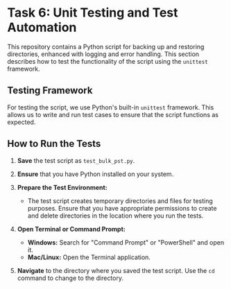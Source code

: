 # Task 6: Unit Testing and Test Automation

This repository contains a Python script for backing up and restoring directories, enhanced with logging and error handling. 
This section describes how to test the functionality of the script using the `unittest` framework.

## Testing Framework

For testing the script, we use Python's built-in `unittest` framework. This allows us to write and run test cases to ensure that the script functions as expected.

## How to Run the Tests

1. **Save** the test script as `test_bulk_pst.py`.

2. **Ensure** that you have Python installed on your system.

3. **Prepare the Test Environment:**
   - The test script creates temporary directories and files for testing purposes. Ensure that you have appropriate permissions to create and delete directories in the location where you run the tests.

4. **Open Terminal or Command Prompt:**
   - **Windows:** Search for "Command Prompt" or "PowerShell" and open it.
   - **Mac/Linux:** Open the Terminal application.

5. **Navigate** to the directory where you saved the test script. Use the `cd` command to change to the directory.
